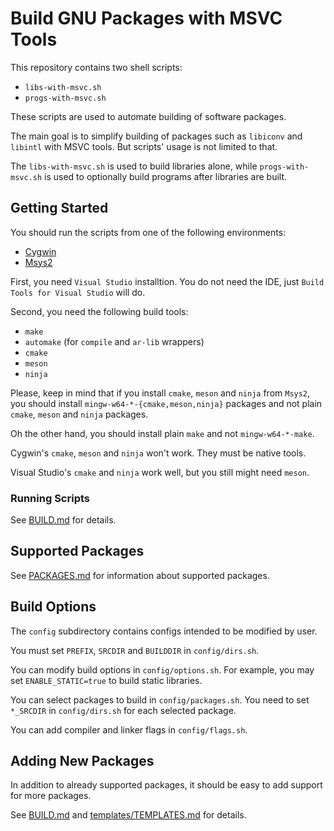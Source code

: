 # Build GNU Packages with MSVC Tools

This repository contains two shell scripts:

- `libs-with-msvc.sh`
- `progs-with-msvc.sh`

These scripts are used to automate building of software packages.

The main goal is to simplify building of packages such as `libiconv` and
`libintl` with MSVC tools. But scripts' usage is not limited to that.

The `libs-with-msvc.sh` is used to build libraries alone, while
`progs-with-msvc.sh` is used to optionally build programs after libraries
are built.

## Getting Started

You should run the scripts from one of the following environments:

- [Cygwin](https://www.cygwin.com/)
- [Msys2](https://www.msys2.org/)

First, you need `Visual Studio` installtion. You do not need the IDE,
just `Build Tools for Visual Studio` will do.

Second, you need the following build tools:

- `make`
- `automake` (for `compile` and `ar-lib` wrappers)
- `cmake`
- `meson`
- `ninja`

Please, keep in mind that if you install `cmake`, `meson` and `ninja` from
`Msys2`, you should install `mingw-w64-*-{cmake,meson,ninja}` packages and not
plain `cmake`, `meson` and `ninja` packages.

Oh the other hand, you should install plain `make` and not `mingw-w64-*-make`.

Cygwin's `cmake`, `meson` and `ninja` won't work. They must be native tools.

Visual Studio's `cmake` and `ninja` work well, but you still might need `meson`.

### Running Scripts

See [BUILD.md](/BUILD.md) for details.

## Supported Packages

See [PACKAGES.md](/PACKAGES.md) for information about supported packages.

## Build Options

The `config` subdirectory contains configs intended to be modified by user.

You must set `PREFIX`, `SRCDIR` and `BUILDDIR` in `config/dirs.sh`.

You can modify build options in `config/options.sh`. For example, you may
set `ENABLE_STATIC=true` to build static libraries.

You can select packages to build in `config/packages.sh`. You need to set
`*_SRCDIR` in `config/dirs.sh` for each selected package.

You can add compiler and linker flags in `config/flags.sh`.

## Adding New Packages

In addition to already supported packages, it should be easy to add support for
more packages.

See [BUILD.md](./BUILD.md) and [templates/TEMPLATES.md](./templates/TEMPLATES.md)
for details.

